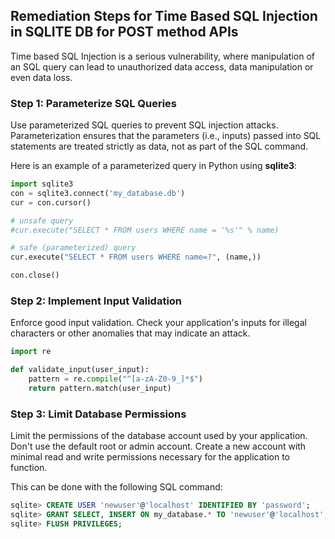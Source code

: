 

## Remediation Steps for Time Based SQL Injection in SQLITE DB for POST method APIs

Time based SQL Injection is a serious vulnerability, where manipulation of an SQL query can lead to unauthorized data access, data manipulation or even data loss.

### Step 1: Parameterize SQL Queries

Use parameterized SQL queries to prevent SQL injection attacks. Parameterization ensures that the parameters (i.e., inputs) passed into SQL statements are treated strictly as data, not as part of the SQL command.

Here is an example of a parameterized query in Python using **sqlite3**:

```python
import sqlite3
con = sqlite3.connect('my_database.db')
cur = con.cursor()

# unsafe query
#cur.execute("SELECT * FROM users WHERE name = '%s'" % name)

# safe (parameterized) query
cur.execute("SELECT * FROM users WHERE name=?", (name,))

con.close()
```

### Step 2: Implement Input Validation

Enforce good input validation. Check your application's inputs for illegal characters or other anomalies that may indicate an attack.

```python
import re

def validate_input(user_input):
    pattern = re.compile("^[a-zA-Z0-9_]*$")
    return pattern.match(user_input)
```

### Step 3: Limit Database Permissions

Limit the permissions of the database account used by your application. Don't use the default root or admin account. Create a new account with minimal read and write permissions necessary for the application to function.

This can be done with the following SQL command:

```sql
sqlite> CREATE USER 'newuser'@'localhost' IDENTIFIED BY 'password';
sqlite> GRANT SELECT, INSERT ON my_database.* TO 'newuser'@'localhost';
sqlite> FLUSH PRIVILEGES;
```